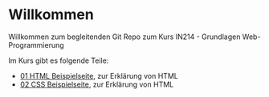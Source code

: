 # Willkommen
Willkommen zum begleitenden Git Repo zum Kurs IN214 - Grundlagen Web-Programmierung

Im Kurs gibt es folgende Teile:
- [01 HTML Beispielseite](./01%20HTML%20Example%20Site/README.md), zur Erklärung von HTML
- [02 CSS Beispielseite](./02%20CSS%20Example%20Site/README.md), zur Erklärung von HTML